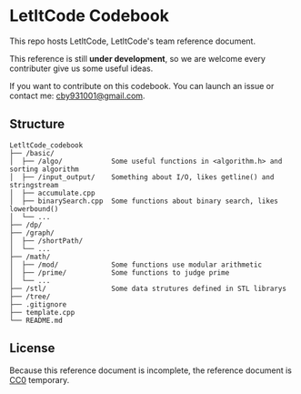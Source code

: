 # LetltCode Codebook  
This repo hosts LetltCode, LetltCode's team reference document.  

This reference is still **under development**, so we are welcome every contributer give us some useful ideas.  

If you want to contribute on this codebook. You can launch an issue or contact me: [cby931001@gmail.com](mailto:cby931001@gmail.com).  

## Structure  
```
LetltCode_codebook
├── /basic/
│  ├── /algo/            Some useful functions in <algorithm.h> and sorting algorithm
│  ├── /input_output/    Something about I/O, likes getline() and stringstream
│  ├── accumulate.cpp
│  ├── binarySearch.cpp  Some functions about binary search, likes lowerbound()
│  └── ...
├── /dp/
├── /graph/
│  ├── /shortPath/
│  └── ...
├── /math/
│  ├── /mod/             Some functions use modular arithmetic
│  ├── /prime/           Some functions to judge prime
│  └── ...
├── /stl/                Some data strutures defined in STL librarys
├── /tree/
├── .gitignore
├── template.cpp
└── README.md

```

## License  
Because this reference document is incomplete, the reference document is [CC0](https://creativecommons.org/public-domain/cc0/) temporary.  
